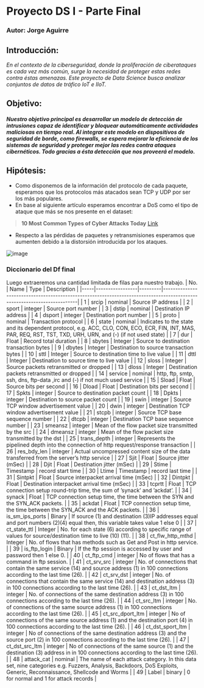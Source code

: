 # Proyecto DS I - Parte Final #
### Autor: Jorge Aguirre

## Introducción:

_En el contexto de la ciberseguridad, donde la proliferación de ciberataques es cada vez más común, surge la necesidad de proteger estas redes contra éstas amenazas. Este proyecto de Data Science busca analizar conjuntos de datos de tráfico IoT e IIoT._

## Objetivo:

##### Nuestro objetivo principal es desarrollar un modelo de detección de intrusiones capaz de identificar y bloquear automáticamente actividades maliciosas en tiempo real. Al integrar este modelo en dispositivos de seguridad de borde, como firewalls, se espera mejorar la eficiencia de los sistemas de seguridad y proteger mejor las redes contra ataques cibernéticos. Todo gracias a ésta detección que nos proveerá el modelo. #####

## Hipótesis:
+ Como disponemos de la información del protocolo de cada paquete, esperamos que los protocolos más atacados sean TCP y UDP por ser los más populares.
+ En base al siguiente artículo esperamos encontrar a DoS como el tipo de ataque que más se nos presente en el dataset:
> **10 Most Common Types of Cyber Attacks Today** [Link](https://www.crowdstrike.com/cybersecurity-101/cyberattacks/most-common-types-of-cyberattacks/)
+ Respecto a las pérdidas de paquetes y retransmisiones esperamos que aumenten debido a la distorsión introducida por los ataques.

![image](https://github.com/innovation-hard/DSI/assets/88628990/f3f3866e-3d68-4411-a6a8-6bd947042458)

### Diccionario del Df final
Luego extraeremos una cantidad limitada de filas para nuestro trabajo.
| No. | Name            | Type    | Description                                                                                                             |
|-----|-----------------|---------|-------------------------------------------------------------------------------------------------------------------------|
| 1   | srcip           | nominal | Source IP address                                                                                                       |
| 2   | sport           | integer | Source port number                                                                                                      |
| 3   | dstip           | nominal | Destination IP address                                                                                                  |
| 4   | dsport          | integer | Destination port number                                                                                                 |
| 5   | proto           | nominal | Transaction protocol                                                                                                    |
| 6   | state           | nominal | Indicates to the state and its dependent protocol, e.g. ACC, CLO, CON, ECO, ECR, FIN, INT, MAS, PAR, REQ, RST, TST, TXD, URH, URN, and (-) (if not used state) |
| 7   | dur             | Float   | Record total duration                                                                                                   |
| 8   | sbytes          | Integer | Source to destination transaction bytes                                                                                 |
| 9   | dbytes          | Integer | Destination to source transaction bytes                                                                                 |
| 10  | sttl            | Integer | Source to destination time to live value                                                                                |
| 11  | dttl            | Integer | Destination to source time to live value                                                                                |
| 12  | sloss           | Integer | Source packets retransmitted or dropped                                                                                 |
| 13  | dloss           | Integer | Destination packets retransmitted or dropped                                                                            |
| 14  | service         | nominal | http, ftp, smtp, ssh, dns, ftp-data ,irc  and (-) if not much used service                                               |
| 15  | Sload           | Float   | Source bits per second                                                                                                  |
| 16  | Dload           | Float   | Destination bits per second                                                                                             |
| 17  | Spkts           | integer | Source to destination packet count                                                                                      |
| 18  | Dpkts           | integer | Destination to source packet count                                                                                      |
| 19  | swin            | integer | Source TCP window advertisement value                                                                                   |
| 20  | dwin            | integer | Destination TCP window advertisement value                                                                              |
| 21  | stcpb           | integer | Source TCP base sequence number                                                                                         |
| 22  | dtcpb           | integer | Destination TCP base sequence number                                                                                    |
| 23  | smeansz         | integer | Mean of the flow packet size transmitted by the src                                                                     |
| 24  | dmeansz         | integer | Mean of the flow packet size transmitted by the dst                                                                     |
| 25  | trans_depth     | integer | Represents the pipelined depth into the connection of http request/response transaction                                 |
| 26  | res_bdy_len     | integer | Actual uncompressed content size of the data transferred from the server’s http service                                |
| 27  | Sjit            | Float   | Source jitter (mSec)                                                                                                    |
| 28  | Djit            | Float   | Destination jitter (mSec)                                                                                               |
| 29  | Stime           | Timestamp | record start time                                                                                                      |
| 30  | Ltime           | Timestamp | record last time                                                                                                       |
| 31  | Sintpkt         | Float   | Source interpacket arrival time (mSec)                                                                                  |
| 32  | Dintpkt         | Float   | Destination interpacket arrival time (mSec)                                                                             |
| 33  | tcprtt          | Float   | TCP connection setup round-trip time, the sum of ’synack’ and ’ackdat’.                                                |
| 34  | synack          | Float   | TCP connection setup time, the time between the SYN and the SYN_ACK packets.                                            |
| 35  | ackdat          | Float   | TCP connection setup time, the time between the SYN_ACK and the ACK packets.                                            |
| 36  | is_sm_ips_ports | Binary  | If source (1) and destination (3)IP addresses equal and port numbers (2)(4) equal then, this variable takes value 1 else 0 |
| 37  | ct_state_ttl    | Integer | No. for each state (6) according to specific range of values for source/destination time to live (10) (11).            |
| 38  | ct_flw_http_mthd | Integer | No. of flows that has methods such as Get and Post in http service.                                                     |
| 39  | is_ftp_login    | Binary  | If the ftp session is accessed by user and password then 1 else 0.                                                      |
| 40  | ct_ftp_cmd      | integer | No of flows that has a command in ftp session.                                                                          |
| 41  | ct_srv_src      | integer | No. of connections that contain the same service (14) and source address (1) in 100 connections according to the last time (26). |
| 42  | ct_srv_dst      | integer | No. of connections that contain the same service (14) and destination address (3) in 100 connections according to the last time (26). |
| 43  | ct_dst_ltm      | integer | No. of connections of the same destination address (3) in 100 connections according to the last time (26).            |
| 44  | ct_src_ltm      | integer | No. of connections of the same source address (1) in 100 connections according to the last time (26).                 |
| 45  | ct_src_dport_ltm | integer | No of connections of the same source address (1) and the destination port (4) in 100 connections according to the last time (26). |
| 46  | ct_dst_sport_ltm | integer | No of connections of the same destination address (3) and the source port (2) in 100 connections according to the last time (26). |
| 47  | ct_dst_src_ltm  | integer | No of connections of the same source (1) and the destination (3) address in in 100 connections according to the last time (26). |
| 48  | attack_cat      | nominal | The name of each attack category. In this data set, nine categories e.g. Fuzzers, Analysis, Backdoors, DoS Exploits, Generic, Reconnaissance, Shellcode and Worms |
| 49  | Label           | binary  | 0 for normal and 1 for attack records                                                                                    |
